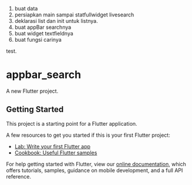 1. buat data
2. persiapkan main sampai statfullwidget livesearch
3. deklarasi list dan init untuk listnya.
4. buat appBar searchnya 
5. buat widget textfieldnya
6. buat fungsi carinya

test.
















# appbar_search

A new Flutter project.

## Getting Started

This project is a starting point for a Flutter application.

A few resources to get you started if this is your first Flutter project:

- [Lab: Write your first Flutter app](https://flutter.dev/docs/get-started/codelab)
- [Cookbook: Useful Flutter samples](https://flutter.dev/docs/cookbook)

For help getting started with Flutter, view our
[online documentation](https://flutter.dev/docs), which offers tutorials,
samples, guidance on mobile development, and a full API reference.

